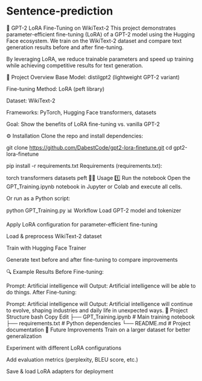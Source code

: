 # Sentence-prediction
🚀 GPT-2 LoRA Fine-Tuning on WikiText-2
This project demonstrates parameter-efficient fine-tuning (LoRA) of a GPT-2 model using the Hugging Face ecosystem. We train on the WikiText-2 dataset and compare text generation results before and after fine-tuning.

By leveraging LoRA, we reduce trainable parameters and speed up training while achieving competitive results for text generation.

📂 Project Overview
Base Model: distilgpt2 (lightweight GPT-2 variant)

Fine-tuning Method: LoRA (peft library)

Dataset: WikiText-2

Frameworks: PyTorch, Hugging Face transformers, datasets

Goal: Show the benefits of LoRA fine-tuning vs. vanilla GPT-2

⚙️ Installation
Clone the repo and install dependencies:

git clone https://github.com/DabestCode/gpt2-lora-finetune.git
cd gpt2-lora-finetune

pip install -r requirements.txt
Requirements (requirements.txt):

torch
transformers
datasets
peft
🏃‍♂️ Usage
1️⃣ Run the notebook
Open the GPT_Training.ipynb notebook in Jupyter or Colab and execute all cells.

Or run as a Python script:

python GPT_Training.py
📊 Workflow
Load GPT-2 model and tokenizer

Apply LoRA configuration for parameter-efficient fine-tuning

Load & preprocess WikiText-2 dataset

Train with Hugging Face Trainer

Generate text before and after fine-tuning to compare improvements

🔍 Example Results
Before Fine-tuning:

Prompt: Artificial intelligence will
Output: Artificial intelligence will be able to do things.
After Fine-tuning:

Prompt: Artificial intelligence will
Output: Artificial intelligence will continue to evolve, shaping industries and daily life in unexpected ways.
📁 Project Structure
bash
Copy
Edit
├── GPT_Training.ipynb     # Main training notebook
├── requirements.txt       # Python dependencies
└── README.md              # Project documentation
🚀 Future Improvements
Train on a larger dataset for better generalization

Experiment with different LoRA configurations

Add evaluation metrics (perplexity, BLEU score, etc.)

Save & load LoRA adapters for deployment

